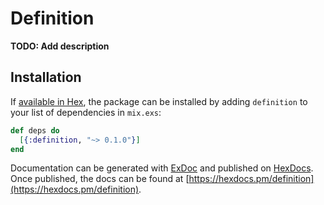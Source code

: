 # Definition

**TODO: Add description**

## Installation

If [available in Hex](https://hex.pm/docs/publish), the package can be installed
by adding `definition` to your list of dependencies in `mix.exs`:

```elixir
def deps do
  [{:definition, "~> 0.1.0"}]
end
```

Documentation can be generated with [ExDoc](https://github.com/elixir-lang/ex_doc)
and published on [HexDocs](https://hexdocs.pm). Once published, the docs can
be found at [https://hexdocs.pm/definition](https://hexdocs.pm/definition).

